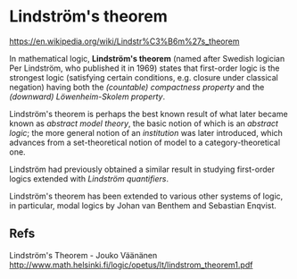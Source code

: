 # Lindström's theorem

https://en.wikipedia.org/wiki/Lindstr%C3%B6m%27s_theorem

In mathematical logic, **Lindström's theorem** (named after Swedish logician Per Lindström, who published it in 1969) states that first-order logic is the strongest logic (satisfying certain conditions, e.g. closure under classical negation) having both the *(countable) compactness property* and the *(downward) Löwenheim-Skolem property*.

Lindström's theorem is perhaps the best known result of what later became known as *abstract model theory*, the basic notion of which is an *abstract logic*; the more general notion of an *institution* was later introduced, which advances from a set-theoretical notion of model to a category-theoretical one.

Lindström had previously obtained a similar result in studying first-order logics extended with *Lindström quantifiers*.

Lindström's theorem has been extended to various other systems of logic, in particular, modal logics by Johan van Benthem and Sebastian Enqvist.


## Refs

Lindström's Theorem - Jouko Väänänen
http://www.math.helsinki.fi/logic/opetus/lt/lindstrom_theorem1.pdf

